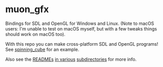 # muon_gfx

Bindings for SDL and OpenGL for Windows and Linux. (Note to macOS users: I'm unable to test on macOS myself, but with a few tweaks things should work on macOS too).

With this repo you can make cross-platform SDL and OpenGL programs! See [spinning_cube](spinning_cube) for an example.

Also see the [READMEs](sdl_bindings/README.md) [in various](opengl_bindings/README.md) [subdirectories](opengl_generator/README.md) for more info.
